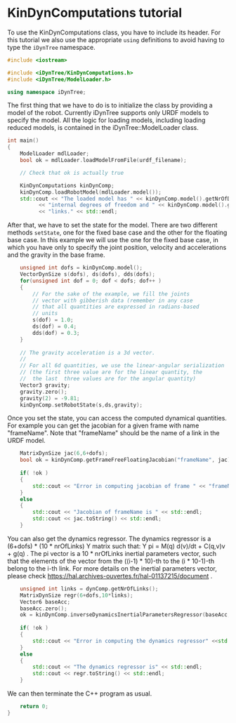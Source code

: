 
# KinDynComputations tutorial

To use the KinDynComputations class, you have to include its header.
For this tutorial we also use the appropriate `using` definitions to 
avoid having to type the `iDynTree` namespace.

~~~cpp
#include <iostream>

#include <iDynTree/KinDynComputations.h>
#include <iDynTree/ModelLoader.h>

using namespace iDynTree;
~~~

The first thing that we have to do 
is to initialize the class by providing a model of the robot. Currently 
iDynTree supports only URDF models to specify the model. 
All the logic for loading models, including loading reduced models,
is contained in the iDynTree::ModelLoader class.
~~~cpp
int main()
{
    ModelLoader mdlLoader;
    bool ok = mdlLoader.loadModelFromFile(urdf_filename);

    // Check that ok is actually true

    KinDynComputations kinDynComp;
    kinDynComp.loadRobotModel(mdlLoader.model());
    std::cout << "The loaded model has " << kinDynComp.model().getNrOfDOFs()
          << "internal degrees of freedom and " << kinDynComp.model().getNrOfLinks()
          << "links." << std::endl;
~~~

After that, we have to set the state for the model. There are two different 
methods `setState`, one for the fixed base case and the other for the floating base case. 
In this example we will use the one for the fixed base case, in which you have only 
to specify the joint position, velocity and accelerations and the gravity in the 
base frame. 

~~~cpp
    unsigned int dofs = kinDynComp.model();
    VectorDynSize s(dofs), ds(dofs), dds(dofs);
    for(unsigned int dof = 0; dof < dofs; dof++ )
    {
        // For the sake of the example, we fill the joints
        // vector with gibberish data (remember in any case
        // that all quantities are expressed in radians-based 
        // units 
        s(dof) = 1.0;
        ds(dof) = 0.4;
        dds(dof) = 0.3;
    }
    
    // The gravity acceleration is a 3d vector.
    //
    // For all 6d quantities, we use the linear-angular serialization
    // (the first three value are for the linear quantity, the 
    //  the last  three values are for the angular quantity)
    Vector3 gravity;
    gravity.zero();
    gravity(2) = -9.81;
    kinDynComp.setRobotState(s,ds,gravity);
~~~

Once you set the state, you can access the computed dynamical quantities. 
For example you can get the jacobian for a given frame with name "frameName".
Note that "frameName" should be the name of a link in the URDF model. 

~~~cpp
    MatrixDynSize jac(6,6+dofs);
    bool ok = kinDynComp.getFrameFreeFloatingJacobian("frameName", jac);
    
    if( !ok )
    {
        std::cout << "Error in computing jacobian of frame " << "frameName" << std::endl;
    }
    else 
    {
        std::cout << "Jacobian of frameName is " << std::endl;
        std::cout << jac.toString() << std::endl;
    }
~~~  

You can also get the dynamics regressor. 
The dynamics regressor is a (6+dofs) \* (10 \* nrOfLinks) Y matrix such that:
Y pi = M(q) d(v)/dt + C(q,v)v + g(q) .
The pi vector is a 10 \* nrOfLinks inertial parameters vector, such that the elements of the vector
from the ((i-1) \* 10)-th to the (i \* 10-1)-th belong to the i-th link. For more details on the inertial
parameters vector, please check https://hal.archives-ouvertes.fr/hal-01137215/document . 

~~~cpp
    unsigned int links = dynComp.getNrOfLinks();
    MatrixDynSize regr(6+dofs,10*links);
    Vector6 baseAcc;
    baseAcc.zero();
    ok = kinDynComp.inverseDynamicsInertialParametersRegressor(baseAcc, dds, regr);
    
    if( !ok )
    {
        std::cout << "Error in computing the dynamics regressor" <<std::endl;
    }
    else 
    {
        std::cout << "The dynamics regressor is" << std::endl;
        std::cout << regr.toString() << std::endl;
    }
~~~  

We can then terminate the C++ program as usual.

~~~cpp
    return 0;
}
~~~


